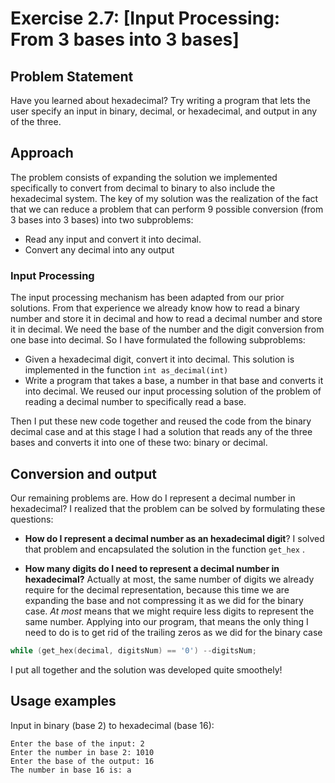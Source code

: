# Exercise 2.7: [Input Processing: From 3 bases into 3 bases]

## Problem Statement
Have you learned about hexadecimal? Try writing a program that lets the
user specify an input in binary, decimal, or hexadecimal, and output in any
of the three.

## Approach
The problem consists of expanding the solution we implemented specifically to convert from decimal to binary to also include the hexadecimal system. The key of my solution was the realization of the fact that we can reduce a problem that can perform 9 possible conversion (from 3 bases into 3 bases) into two subproblems:
- Read any input and convert it into decimal.
- Convert any decimal into any output

### Input Processing
The input processing mechanism has been adapted from our prior solutions. From that experience we already know how to read a binary number and store it in decimal and how to read a decimal number and store it in decimal. We need the base of the number and the digit conversion from one base into decimal. So I have formulated the following subproblems:

- Given a hexadecimal digit, convert it into decimal. This solution is implemented in the function ```int as_decimal(int)```
- Write a program that takes a base, a number in that base and converts it into decimal. We reused our input processing solution of the problem of reading a decimal number to specifically read a base.

Then I put these new code together and reused the code from the binary decimal case and at this stage I had a solution that reads any of the three bases and converts it into one of these two: binary or decimal.

## Conversion and output
Our remaining problems are. How do I represent a decimal number in hexadecimal? I realized that the problem can be solved by formulating these questions:

- **How do I represent a decimal number as an hexadecimal digit**? I solved that problem and encapsulated the solution in the function `get_hex` .

- **How many digits do I need to represent a decimal number in hexadecimal?** Actually at most, the same number of digits we already require for the decimal representation, because this time we are expanding the base and not compressing it as we did for the binary case. *At most* means that we might require less digits to represent the same number. Applying into our program, that means the only thing I need to do is to get rid of the trailing zeros as we did for the binary case

```cpp 
while (get_hex(decimal, digitsNum) == '0') --digitsNum;
```

I put all together and the solution was developed quite smoothely!
## Usage examples

Input in binary (base 2) to hexadecimal (base 16):
```
Enter the base of the input: 2
Enter the number in base 2: 1010
Enter the base of the output: 16
The number in base 16 is: a
```